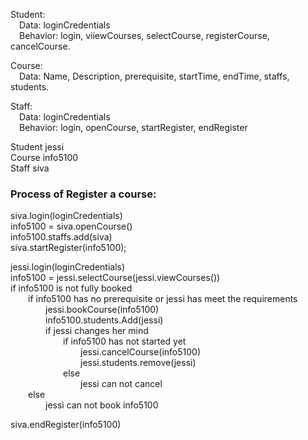 Student:\
&emsp;Data: loginCredentials\
&emsp;Behavior: login, viiewCourses, selectCourse, registerCourse, cancelCourse.

Course:\
&emsp;Data: Name, Description, prerequisite, startTime, endTime, staffs, students.

Staff:\
&emsp;Data: loginCredentials\
&emsp;Behavior: login, openCourse, startRegister, endRegister

Student jessi\
Course info5100\
Staff siva

### Process of Register a course:

siva.login(loginCredentials)\
info5100 = siva.openCourse()\
info5100.staffs.add(siva)\
siva.startRegister(info5100);


jessi.login(loginCredentials)\
info5100 = jessi.selectCourse(jessi.viewCourses())\
if info5100 is not fully booked\
&emsp;&emsp;if info5100 has no prerequisite or jessi has meet the requirements\
&emsp;&emsp;&emsp;&emsp;jessi.bookCourse(info5100)\
&emsp;&emsp;&emsp;&emsp;info5100.students.Add(jessi)\
&emsp;&emsp;&emsp;&emsp;if jessi changes her mind\
&emsp;&emsp;&emsp;&emsp;&emsp;&emsp;if info5100 has not started yet\
&emsp;&emsp;&emsp;&emsp;&emsp;&emsp;&emsp;&emsp;jessi.cancelCourse(info5100)\
&emsp;&emsp;&emsp;&emsp;&emsp;&emsp;&emsp;&emsp;jessi.students.remove(jessi)\
&emsp;&emsp;&emsp;&emsp;&emsp;&emsp;else\
&emsp;&emsp;&emsp;&emsp;&emsp;&emsp;&emsp;&emsp;jessi can not cancel\
&emsp;&emsp;else\
&emsp;&emsp;&emsp;&emsp;jessi can not book info5100

siva.endRegister(info5100)


